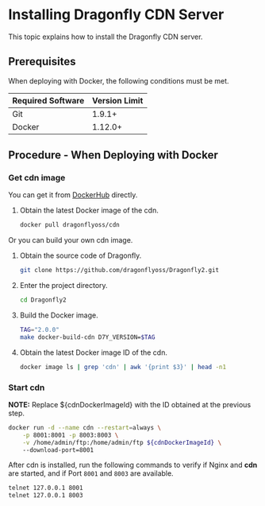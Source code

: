 # Installing Dragonfly CDN Server

This topic explains how to install the Dragonfly CDN server.

## Prerequisites

When deploying with Docker, the following conditions must be met.

Required Software | Version Limit
---|---
Git|1.9.1+
Docker|1.12.0+

## Procedure - When Deploying with Docker

### Get cdn image

You can get it from [DockerHub](https://hub.docker.com/) directly.

1. Obtain the latest Docker image of the cdn.

    ```sh
    docker pull dragonflyoss/cdn
    ```

Or you can build your own cdn image.

1. Obtain the source code of Dragonfly.

    ```sh
    git clone https://github.com/dragonflyoss/Dragonfly2.git
    ```

2. Enter the project directory.

    ```sh
    cd Dragonfly2
    ```

3. Build the Docker image.

    ```sh
    TAG="2.0.0"
    make docker-build-cdn D7Y_VERSION=$TAG
    ```

4. Obtain the latest Docker image ID of the cdn.

    ```sh
    docker image ls | grep 'cdn' | awk '{print $3}' | head -n1
    ```

### Start cdn

**NOTE:** Replace ${cdnDockerImageId} with the ID obtained at the previous step.

```sh
docker run -d --name cdn --restart=always \
    -p 8001:8001 -p 8003:8003 \
    -v /home/admin/ftp:/home/admin/ftp ${cdnDockerImageId} \ 
    --download-port=8001
```

After cdn is installed, run the following commands to
verify if Nginx and **cdn** are started,
and if Port `8001` and `8003` are available.

```sh
telnet 127.0.0.1 8001
telnet 127.0.0.1 8003
```
